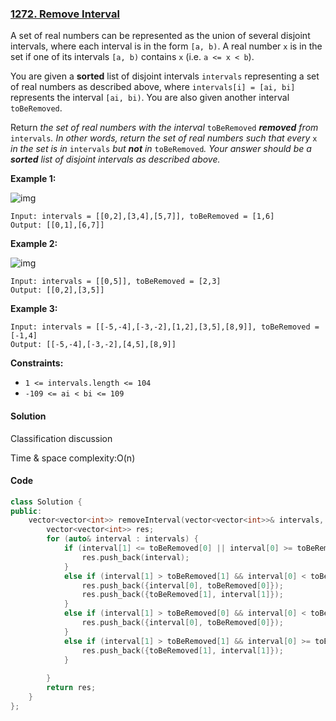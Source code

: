 ### [1272. Remove Interval](https://leetcode.com/problems/remove-interval/)

A set of real numbers can be represented as the union of several disjoint intervals, where each interval is in the form `[a, b)`. A real number `x` is in the set if one of its intervals `[a, b)` contains `x` (i.e. `a <= x < b`).

You are given a **sorted** list of disjoint intervals `intervals` representing a set of real numbers as described above, where `intervals[i] = [ai, bi]` represents the interval `[ai, bi)`. You are also given another interval `toBeRemoved`.

Return *the set of real numbers with the interval* `toBeRemoved` ***removed** from* `intervals`*. In other words, return the set of real numbers such that every* `x` *in the set is in* `intervals` *but **not** in* `toBeRemoved`*. Your answer should be a **sorted** list of disjoint intervals as described above.*

 

**Example 1:**

![img](https://assets.leetcode.com/uploads/2020/12/24/removeintervalex1.png)

```
Input: intervals = [[0,2],[3,4],[5,7]], toBeRemoved = [1,6]
Output: [[0,1],[6,7]]
```

**Example 2:**

![img](https://assets.leetcode.com/uploads/2020/12/24/removeintervalex2.png)

```
Input: intervals = [[0,5]], toBeRemoved = [2,3]
Output: [[0,2],[3,5]]
```

**Example 3:**

```
Input: intervals = [[-5,-4],[-3,-2],[1,2],[3,5],[8,9]], toBeRemoved = [-1,4]
Output: [[-5,-4],[-3,-2],[4,5],[8,9]]
```

 

**Constraints:**

- `1 <= intervals.length <= 104`
- `-109 <= ai < bi <= 109`

#### Solution

Classification discussion

Time & space complexity:O(n)

#### Code

```c++
class Solution {
public:
    vector<vector<int>> removeInterval(vector<vector<int>>& intervals, vector<int>& toBeRemoved) {
        vector<vector<int>> res;
        for (auto& interval : intervals) {
            if (interval[1] <= toBeRemoved[0] || interval[0] >= toBeRemoved[1]) {
                res.push_back(interval);
            }
            else if (interval[1] > toBeRemoved[1] && interval[0] < toBeRemoved[0]) {
                res.push_back({interval[0], toBeRemoved[0]});
                res.push_back({toBeRemoved[1], interval[1]});
            }
            else if (interval[1] > toBeRemoved[0] && interval[0] < toBeRemoved[0]) {
                res.push_back({interval[0], toBeRemoved[0]});
            }
            else if (interval[1] > toBeRemoved[1] && interval[0] >= toBeRemoved[0]) {
                res.push_back({toBeRemoved[1], interval[1]});
            }
            
        }
        return res;
    }
};
```



